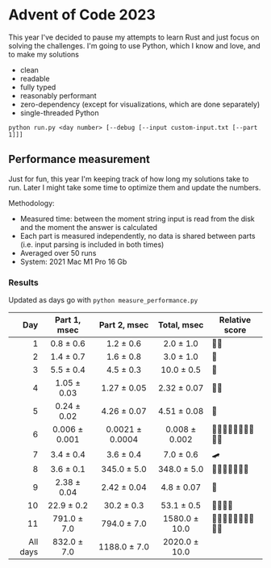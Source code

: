 # Advent of Code 2023

This year I've decided to pause my attempts to learn Rust and just focus on solving the challenges.
I'm going to use Python, which I know and love, and to make my solutions
- clean
- readable
- fully typed
- reasonably performant
- zero-dependency (except for visualizations, which are done separately)
- single-threaded Python

```shell
python run.py <day number> [--debug [--input custom-input.txt [--part 1]]]
```

## Performance measurement

Just for fun, this year I'm keeping track of how long my solutions take to run. Later I might take some time to
optimize them and update the numbers.

Methodology:
- Measured time: between the moment string input is read from the disk and the moment the answer is calculated
- Each part is measured independently, no data is shared between parts (i.e. input parsing is included in both times)
- Averaged over 50 runs
- System: 2021 Mac M1 Pro 16 Gb 

### Results

Updated as days go with `python measure_performance.py`

<!-- generated table start -->
**Day** | **Part 1**, msec | **Part 2**, msec | **Total**, msec | **Relative score**
---: | :---: | :---: | :---: | ---
1 | 0.8 ± 0.6 | 1.2 ± 0.6 | 2.0 ± 1.0 | 🚀🚀
2 | 1.4 ± 0.7 | 1.6 ± 0.8 | 3.0 ± 1.0 | 🚀
3 | 5.5 ± 0.4 | 4.5 ± 0.3 | 10.0 ± 0.5 | 🐢
4 | 1.05 ± 0.03 | 1.27 ± 0.05 | 2.32 ± 0.07 | 🚀🚀
5 | 0.24 ± 0.02 | 4.26 ± 0.07 | 4.51 ± 0.08 | 🚀
6 | 0.006 ± 0.001 | 0.0021 ± 0.0004 | 0.008 ± 0.002 | 🚀🚀🚀🚀🚀🚀🚀🚀🚀🚀
7 | 3.4 ± 0.4 | 3.6 ± 0.4 | 7.0 ± 0.6 | 🛹
8 | 3.6 ± 0.1 | 345.0 ± 5.0 | 348.0 ± 5.0 | 🐢🐢🐢🐢🐢🐢🐢
9 | 2.38 ± 0.04 | 2.42 ± 0.04 | 4.8 ± 0.07 | 🚀
10 | 22.9 ± 0.2 | 30.2 ± 0.3 | 53.1 ± 0.5 | 🐢🐢🐢🐢
11 | 791.0 ± 7.0 | 794.0 ± 7.0 | 1580.0 ± 10.0 | 🐢🐢🐢🐢🐢🐢🐢🐢🐢🐢
All days | 832.0 ± 7.0 | 1188.0 ± 7.0 | 2020.0 ± 10.0 | 
<!-- generated table end -->
